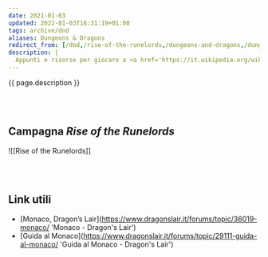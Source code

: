 ```yaml
---
date: 2021-01-03
updated: 2022-01-03T18:31:19+01:00
tags: archive/dnd
aliases: Dungeons & Dragons
redirect_from: [/dnd,/rise-of-the-runelords,/dungeons-and-dragons,/dungeons-&-dragons,/d&d]
description: |
  Appunti e risorse per giocare a <a href='https://it.wikipedia.org/wiki/Pathfinder_gioco_di_ruolo' target='_blank' title='“Pathfinder„ su Wikipedia'>Pathfinder</a>/<a href='https://it.wikipedia.org/wiki/Dungeons_%26_Dragons' target='_blank' title='Dungeons & Dragons on Wikipedia'>Dungeons & Dragons</a>
---
```

{{ page.description }}

<br>
<br>

## Campagna <cite>Rise of the Runelords</cite>

![[Rise of the Runelords]]

<br>
<br>

## Link utili

- [Monaco, Dragon’s Lair](https://www.dragonslair.it/forums/topic/36019-monaco/ 'Monaco - Dragon's Lair')
- [Guida al Monaco](https://www.dragonslair.it/forums/topic/29111-guida-al-monaco/ 'Guida al Monaco - Dragon's Lair')